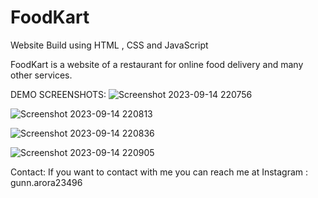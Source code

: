 # FoodKart
Website Build using HTML , CSS and JavaScript

FoodKart is a website of a restaurant for online food delivery and many other services. 

DEMO SCREENSHOTS:
![Screenshot 2023-09-14 220756](https://github.com/gunn333/FoodKart/assets/122155330/f532826f-6336-4256-93d0-a4a7459284f3)

![Screenshot 2023-09-14 220813](https://github.com/gunn333/FoodKart/assets/122155330/1ef22261-3502-41e2-b7b0-1895057bfbfd)

![Screenshot 2023-09-14 220836](https://github.com/gunn333/FoodKart/assets/122155330/0ce56525-dc45-4842-a4f4-3553fae51d8d)

![Screenshot 2023-09-14 220905](https://github.com/gunn333/FoodKart/assets/122155330/a2380899-34bd-4a47-b35d-6fa20d3c01ce)

Contact:                                                                                                                                                                                                              If you want to contact with me you can reach me at Instagram : gunn.arora23496








